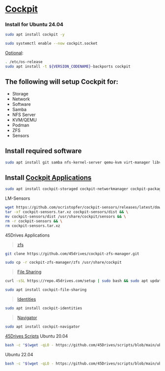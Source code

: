 # [Cockpit](https://cockpit-project.org/)

### Install for Ubuntu 24.04
```bash
sudo apt install cockpit -y
```
```bash
sudo systemctl enable --now cockpit.socket
```
[Optional](https://cockpit-project.org/running.html#ubuntu):
```bash
. /etc/os-release
sudo apt install -t ${VERSION_CODENAME}-backports cockpit
```

## The following will setup Cockpit for:
* Storage
* Network
* Software
* Samba
* NFS Server
* KVM/QEMU
* Podman
* ZFS
* Sensors

## Install required software
```bash
sudo apt install git samba nfs-kernel-server qemu-kvm virt-manager libvirt-clients bridge-utils libvirt-daemon-system virtinst podman zfsutils-linux lm-sensors
```


## Install [Cockpit Applications](https://cockpit-project.org/applications.html)

```bash
sudo apt install cockpit-storaged cockpit-networkmanager cockpit-packagekit cockpit-machines cockpit-podman cockpit-sosreport cockpit-files
```
LM-Sensors
```bash
wget https://github.com/ocristopfer/cockpit-sensors/releases/latest/download/cockpit-sensors.tar.xz && \
tar -xf cockpit-sensors.tar.xz cockpit-sensors/dist && \
mv cockpit-sensors/dist /usr/share/cockpit/sensors && \
rm -r cockpit-sensors && \
rm cockpit-sensors.tar.xz
```

45Drives Applications
> [zfs](https://github.com/45Drives/cockpit-zfs-manager)
```bash
git clone https://github.com/45drives/cockpit-zfs-manager.git
```
```bash
sudo cp -r cockpit-zfs-manager/zfs /usr/share/cockpit
```
> [File Sharing](https://github.com/45Drives/cockpit-file-sharing)
```bash
curl -sSL https://repo.45drives.com/setup | sudo bash && sudo apt update
```
```bash
sudo apt install cockpit-file-sharing
```
> [Identities](https://github.com/45Drives/cockpit-identities)
```bash
sudo apt install cockpit-identities
```
> [Navigator](https://github.com/45Drives/cockpit-navigator)
```bash
sudo apt install cockpit-navigator
```

[45Drives Scripts](https://github.com/45Drives/scripts/tree/main)
Ubuntu 20.04
```bash
bash -c "$(wget -qLO - https://github.com/45Drives/scripts/blob/main/ubuntu20-preconfig-ceph.sh)"
```
Ubuntu 22.04
```bash
bash -c "$(wget -qLO - https://github.com/45Drives/scripts/blob/main/ubuntu22-preconfig-ceph.sh)"
```